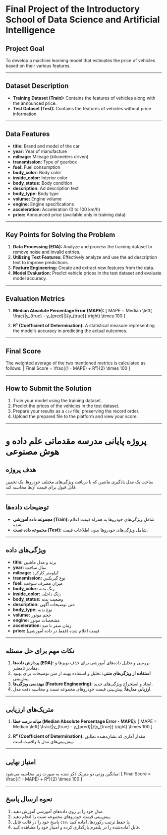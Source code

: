 # Final Project of the Introductory School of Data Science and Artificial Intelligence

## Project Goal
To develop a machine learning model that estimates the price of vehicles based on their various features.

---

## Dataset Description
- **Training Dataset (Train):** Contains the features of vehicles along with the announced price.
- **Test Dataset (Test):** Contains the features of vehicles without price information.

---

## Data Features
- **title:** Brand and model of the car
- **year:** Year of manufacture
- **mileage:** Mileage (kilometers driven)
- **transmission:** Type of gearbox
- **fuel:** Fuel consumption
- **body_color:** Body color
- **inside_color:** Interior color
- **body_status:** Body condition
- **description:** Ad description text
- **body_type:** Body type
- **volume:** Engine volume
- **engine:** Engine specifications
- **acceleration:** Acceleration (0 to 100 km/h)
- **price:** Announced price (available only in training data)

---

## Key Points for Solving the Problem
1. **Data Processing (EDA):** Analyze and process the training dataset to remove noise and invalid entries.
2. **Utilizing Text Features:** Effectively analyze and use the ad description text to improve predictions.
3. **Feature Engineering:** Create and extract new features from the data.
4. **Model Evaluation:** Predict vehicle prices in the test dataset and evaluate model accuracy.

---

## Evaluation Metrics
1. **Median Absolute Percentage Error (MAPE):**
   \[
   MAPE = Median \left( \frac{|y_{true} - y_{pred}|}{y_{true}} \right) \times 100
   \]

2. **R² (Coefficient of Determination):**
   A statistical measure representing the model’s accuracy in predicting the actual outcomes.

---

## Final Score
The weighted average of the two mentioned metrics is calculated as follows:
\[
Final Score = \frac{(1 - MAPE) + R²}{2} \times 100
\]

---

## How to Submit the Solution
1. Train your model using the training dataset.
2. Predict the prices of the vehicles in the test dataset.
3. Prepare your results as a `csv` file, preserving the record order.
4. Upload the prepared file to the platform and view your score.

---

# پروژه پایانی مدرسه مقدماتی علم داده و هوش مصنوعی

## هدف پروژه
ساخت یک مدل یادگیری ماشین که با دریافت ویژگی‌های مختلف خودروها، یک تخمین قابل قبول برای قیمت آن‌ها محاسبه کند.

---

## توضیحات داده‌ها
- **مجموعه داده آموزشی (Train):** شامل ویژگی‌های خودروها به همراه قیمت اعلام شده.
- **مجموعه داده تست (Test):** شامل ویژگی‌های خودروها بدون اطلاعات قیمت.

---

## ویژگی‌های داده
- **title:** برند و مدل ماشین
- **year:** سال ساخت
- **mileage:** کیلومتر کارکرد
- **transmission:** نوع گیربکس
- **fuel:** میزان مصرف سوخت
- **body_color:** رنگ بدنه
- **inside_color:** رنگ داخلی
- **body_status:** وضعیت بدنه
- **description:** متن توضیحات آگهی
- **body_type:** نوع بدنه
- **volume:** حجم موتور
- **engine:** مشخصات موتور
- **acceleration:** زمان صفر تا صد
- **price:** قیمت اعلام شده (فقط در داده آموزشی)

---

## نکات مهم برای حل مسئله
1. **پردازش داده‌ها (EDA):** بررسی و تحلیل داده‌های آموزشی برای حذف نویزها و مقادیر نامعتبر.
2. **استفاده از ویژگی‌های متنی:** تحلیل و استفاده بهینه از متن توضیحات برای بهبود پیش‌بینی.
3. **مهندسی ویژگی‌ها (Feature Engineering):** ایجاد و استخراج ویژگی‌های جدید.
4. **ارزیابی مدل‌ها:** پیش‌بینی قیمت خودروهای مجموعه تست و محاسبه دقت مدل.

---

## متریک‌های ارزیابی
1. **میانه درصد خطا (Median Absolute Percentage Error - MAPE):**
   \[
   MAPE = Median \left( \frac{|y_{true} - y_{pred}|}{y_{true}} \right) \times 100
   \]

2. **R² (Coefficient of Determination):**
   مقدار آماری که نشان‌دهنده تطابق پیش‌بینی‌های مدل با واقعیت است.

---

## امتیاز نهایی
میانگین وزنی دو متریک ذکر شده به صورت زیر محاسبه می‌شود:
\[
Final Score = \frac{(1 - MAPE) + R²}{2} \times 100
\]

---

## نحوه ارسال پاسخ
1. مدل خود را بر روی داده‌های آموزشی آموزش دهید.
2. پیش‌بینی قیمت خودروهای مجموعه تست را انجام دهید.
3. پاسخ خود را در قالب فایل `csv`، با حفظ ترتیب رکوردها، آماده کنید.
4. فایل آماده‌شده را در پلتفرم بارگذاری کرده و امتیاز خود را مشاهده کنید.
